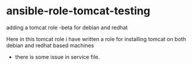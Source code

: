 # ansible-role-tomcat-testing
adding a tomcat role -beta for debian and redhat

Here in this tomcat role i have written a role for installing tomcat on both debian and redhat based machines

- there is some issue in service file.


